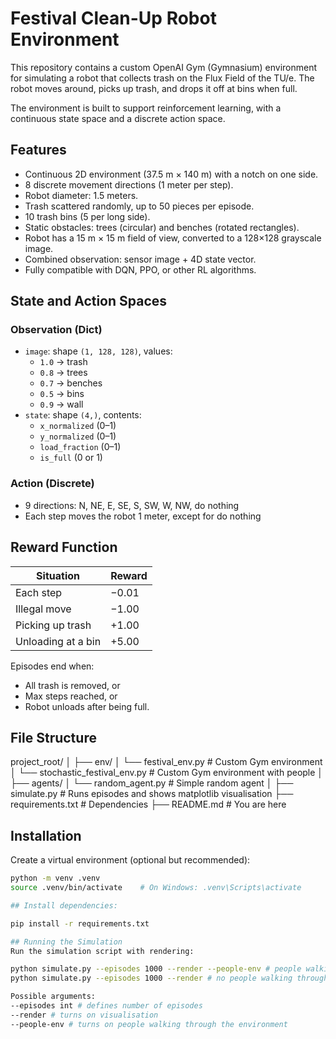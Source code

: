 # Festival Clean-Up Robot Environment

This repository contains a custom OpenAI Gym (Gymnasium) environment for simulating a robot that collects trash on the Flux Field of the TU/e. The robot moves around, picks up trash, and drops it off at bins when full.

The environment is built to support reinforcement learning, with a continuous state space and a discrete action space.

## Features

- Continuous 2D environment (37.5 m × 140 m) with a notch on one side.
- 8 discrete movement directions (1 meter per step).
- Robot diameter: 1.5 meters.
- Trash scattered randomly, up to 50 pieces per episode.
- 10 trash bins (5 per long side).
- Static obstacles: trees (circular) and benches (rotated rectangles).
- Robot has a 15 m × 15 m field of view, converted to a 128×128 grayscale image.
- Combined observation: sensor image + 4D state vector.
- Fully compatible with DQN, PPO, or other RL algorithms.

## State and Action Spaces


### Observation (Dict)
- `image`: shape `(1, 128, 128)`, values:
  - `1.0` → trash
  - `0.8` → trees
  - `0.7` → benches
  - `0.5` → bins
  - `0.9` → wall
- `state`: shape `(4,)`, contents:
  - `x_normalized` (0–1)
  - `y_normalized` (0–1)
  - `load_fraction` (0–1)
  - `is_full` (0 or 1)

### Action (Discrete)
- 9 directions: N, NE, E, SE, S, SW, W, NW, do nothing  
- Each step moves the robot 1 meter, except for do nothing

## Reward Function

| Situation            | Reward     |
|----------------------|------------|
| Each step            | −0.01      |
| Illegal move         | −1.00      |
| Picking up trash     | +1.00      |
| Unloading at a bin   | +5.00      |

Episodes end when:
- All trash is removed, or
- Max steps reached, or
- Robot unloads after being full.

## File Structure

project_root/
│
├── env/
│ └── festival_env.py # Custom Gym environment
│ └── stochastic_festival_env.py # Custom Gym environment with people
│
├── agents/
│ └── random_agent.py # Simple random agent
│
├── simulate.py # Runs episodes and shows matplotlib visualisation
├── requirements.txt # Dependencies
├── README.md # You are here


## Installation

Create a virtual environment (optional but recommended):

```bash
python -m venv .venv
source .venv/bin/activate    # On Windows: .venv\Scripts\activate

## Install dependencies:

pip install -r requirements.txt

## Running the Simulation
Run the simulation script with rendering:

python simulate.py --episodes 1000 --render --people-env # people walking through the environment
python simulate.py --episodes 1000 --render # no people walking through the environment

Possible arguments:
--episodes int # defines number of episodes
--render # turns on visualisation
--people-env # turns on people walking through the environment


